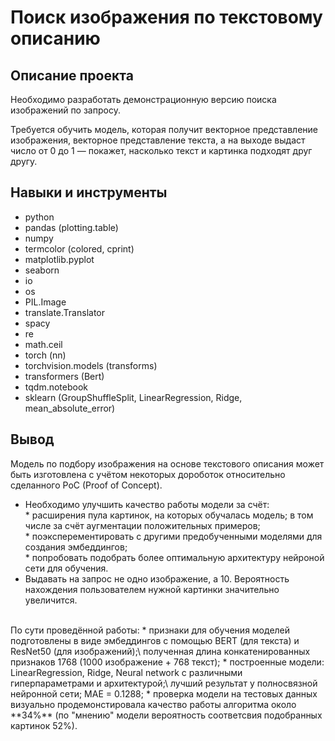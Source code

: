 # Поиск изображения по текстовому описанию

## Описание проекта

Необходимо разработать демонстрационную версию поиска изображений по запросу.

Требуется обучить модель, которая получит векторное представление изображения, векторное представление текста, а на выходе выдаст число от 0 до 1 — покажет, насколько текст и картинка подходят друг другу.

## Навыки и инструменты

* python
* pandas (plotting.table)
* numpy
* termcolor (colored, cprint)
* matplotlib.pyplot
* seaborn
* io
* os
* PIL.Image
* translate.Translator
* spacy
* re
* math.ceil
* torch (nn)
* torchvision.models (transforms)
* transformers (Bert)
* tqdm.notebook
* sklearn (GroupShuffleSplit, LinearRegression, Ridge, mean_absolute_error)

## Вывод

Модель по подбору изображения на основе текстового описания может быть изготовлена с учётом некоторых дороботок относительно сделанного PoC (Proof of Concept).

* Необходимо улучшить качество работы модели за счёт:\
\* расширения пула картинок, на которых обучалась модель; в том числе за счёт аугментации положительных примеров;\
\* поэксперементировать с другими предобученными моделями для создания эмбеддингов;\
\* попробовать подобрать более оптимальную архитектуру нейроной сети для обучения.
* Выдавать на запрос не одно изображение, а 10. Вероятность нахождения пользователем нужной картинки значительно увеличится.

<br>
По сути проведённой работы:
* признаки для обучения моделей подготовлены в виде эмбеддингов с помощью BERT (для текста) и ResNet50 (для изображений);\
полученная длина конкатенированных признаков 1768 (1000 изображение + 768 текст);
* построенные модели: LinearRegression, Ridge, Neural network с различными гиперпараметрами и архитектурой;\
лучший результат у полносвязной нейронной сети; MAE = 0.1288;
* проверка модели на тестовых данных визуально продемонстировала качество работы алгоритма около **34%** (по "мнению" модели вероятность соответсвия подобранных картинок 52%).
